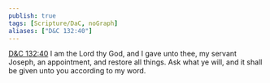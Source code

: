 ```yaml
---
publish: true
tags: [Scripture/DaC, noGraph]
aliases: ["D&C 132:40"]
---
```

[D&C 132:40](https://churchofjesuschrist.org/study/scriptures/dc-testament/dc/132?lang=eng&id=p40#p40) I am the Lord thy God, and I gave unto thee, my servant Joseph, an appointment, and restore all things. Ask what ye will, and it shall be given unto you according to my word.
